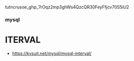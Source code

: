 tutncrusoe_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
### mysql
# ITERVAL
- https://kysuit.net/mysql/mysql-interval/